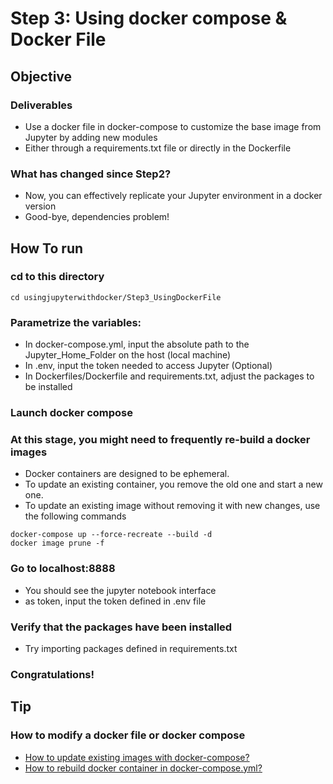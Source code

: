 # Step 3: Using docker compose & Docker File
## Objective
### Deliverables
- Use a docker file in docker-compose to customize the base image from Jupyter by adding new modules
- Either through a requirements.txt file or directly in the Dockerfile

### What has changed since Step2?
- Now, you can effectively replicate your Jupyter environment in a docker version
- Good-bye, dependencies problem!


## How To run
### cd to this directory

````
cd usingjupyterwithdocker/Step3_UsingDockerFile
````

### Parametrize the variables:
- In docker-compose.yml, input the absolute path to the Jupyter_Home_Folder on the host (local machine)
- In .env, input the token needed to access Jupyter (Optional)
- In Dockerfiles/Dockerfile and requirements.txt, adjust the packages to be installed

### Launch docker compose
### At this stage, you might need to frequently re-build a docker images
- Docker containers are designed to be ephemeral.
- To update an existing container, you remove the old one and start a new one.
- To update an existing image without removing it with new changes, use the following commands

````
docker-compose up --force-recreate --build -d
docker image prune -f
````

### Go to localhost:8888
- You should see the jupyter notebook interface
- as token, input the token defined in .env file

### Verify that the packages have been installed
- Try importing packages defined in requirements.txt

### Congratulations!

## Tip
### How to modify a docker file or docker compose
- [How to update existing images with docker-compose?](https://stackoverflow.com/questions/49316462/how-to-update-existing-images-with-docker-compose)
- [How to rebuild docker container in docker-compose.yml?](https://stackoverflow.com/questions/36884991/how-to-rebuild-docker-container-in-docker-compose-yml)
